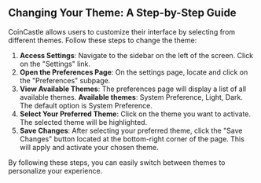 ## Changing Your Theme: A Step-by-Step Guide

CoinCastle allows users to customize their interface by selecting from different themes. Follow these steps to change the theme:

1. **Access Settings**: Navigate to the sidebar on the left of the screen. Click on the "Settings" link.
2. **Open the Preferences Page**: On the settings page, locate and click on the "Preferences" subpage.
3. **View Available Themes**: The preferences page will display a list of all available themes. **Available themes**: System Preference, Light, Dark. The default option is System Preference.
4. **Select Your Preferred Theme**: Click on the theme you want to activate. The selected theme will be highlighted.
5. **Save Changes**: After selecting your preferred theme, click the "Save Changes" button located at the bottom-right corner of the page. This will apply and activate your chosen theme.

By following these steps, you can easily switch between themes to personalize your experience.

